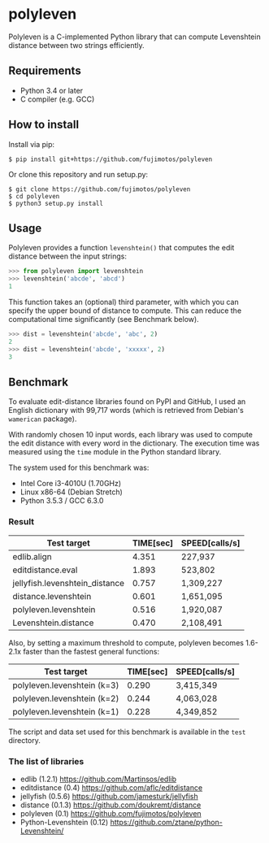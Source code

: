 polyleven
=========

Polyleven is a C-implemented Python library that can compute Levenshtein
distance between two strings efficiently.

Requirements
------------

 - Python 3.4 or later
 - C compiler (e.g. GCC)

How to install
--------------

Install via pip:

    $ pip install git+https://github.com/fujimotos/polyleven

Or clone this repository and run setup.py:

    $ git clone https://github.com/fujimotos/polyleven
    $ cd polyleven
    $ python3 setup.py install

Usage
-----

Polyleven provides a function `levenshtein()` that computes the edit
distance between the input strings:

```python
>>> from polyleven import levenshtein
>>> levenshtein('abcde', 'abcd')
1
```

This function takes an (optional) third parameter, with which you can
specify the upper bound of distance to compute. This can reduce the
computational time significantly (see Benchmark below).

```python
>>> dist = levenshtein('abcde', 'abc', 2)
2
>>> dist = levenshtein('abcde', 'xxxxx', 2)
3
```

Benchmark
---------

To evaluate edit-distance libraries found on PyPI and GitHub, I used
an English dictionary with 99,717 words (which is retrieved from
Debian's `wamerican` package).

With randomly chosen 10 input words, each library was used to compute
the edit distance with every word in the dictionary. The execution time
was measured using the `time` module in the Python standard library.

The system used for this benchmark was:

* Intel Core i3-4010U (1.70GHz)
* Linux x86-64 (Debian Stretch)
* Python 3.5.3 / GCC 6.3.0

### Result

 Test target                    |  TIME[sec]  |  SPEED[calls/s]
------------------------------- | ----------- | ----------------
edlib.align                     |   4.351     |      227,937
editdistance.eval               |   1.893     |      523,802
jellyfish.levenshtein\_distance |   0.757     |    1,309,227
distance.levenshtein            |   0.601     |    1,651,095
polyleven.levenshtein           |   0.516     |    1,920,087
Levenshtein.distance            |   0.470     |    2,108,491

Also, by setting a maximum threshold to compute, polyleven becomes
1.6-2.1x faster than the fastest general functions:

 Test target                    |  TIME[sec]  |  SPEED[calls/s]
------------------------------- | ----------- | ----------------
polyleven.levenshtein (k=3)     |   0.290     |    3,415,349
polyleven.levenshtein (k=2)     |   0.244     |    4,063,028
polyleven.levenshtein (k=1)     |   0.228     |    4,349,852

The script and data set used for this benchmark is available in the
`test` directory.

### The list of libraries

* edlib (1.2.1) https://github.com/Martinsos/edlib
* editdistance (0.4) https://github.com/aflc/editdistance
* jellyfish (0.5.6) https://github.com/jamesturk/jellyfish
* distance (0.1.3) https://github.com/doukremt/distance
* polyleven (0.1) https://github.com/fujimotos/polyleven
* Python-Levenshtein (0.12) https://github.com/ztane/python-Levenshtein/
